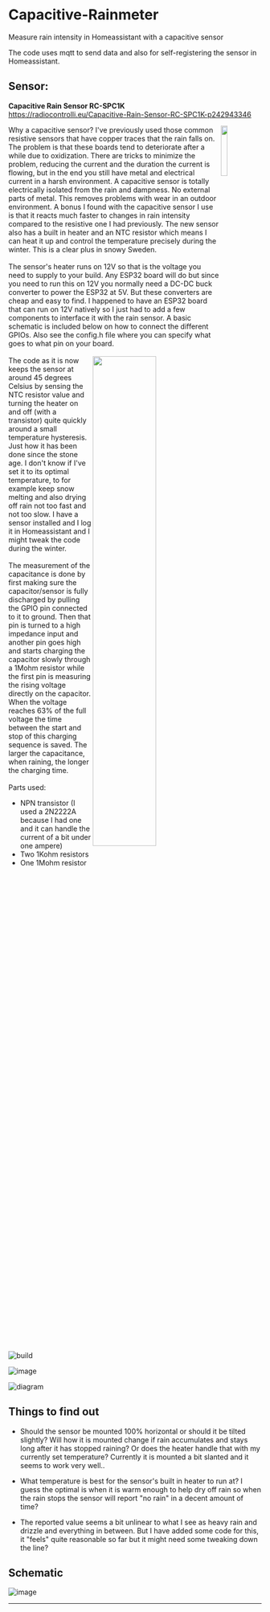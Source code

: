 # Capacitive-Rainmeter
Measure rain intensity in Homeassistant with a capacitive sensor 

The code uses mqtt to send data and also for self-registering the sensor in Homeassistant. 

## Sensor:

__Capacitive Rain Sensor RC-SPC1K__  
https://radiocontrolli.eu/Capacitive-Rain-Sensor-RC-SPC1K-p242943346

<img align=right width=16% src=https://github.com/MagnusThome/Capacitive-Rainmeter/assets/32169384/3e2ffd15-967a-4578-a91d-5cff18d661b9>
Why a capacitive sensor? I've previously used those common resistive sensors that have copper traces that the rain falls on. The problem is that these boards tend to deteriorate after a while due to oxidization. There are tricks to minimize the problem, reducing the current and the duration the current is flowing, but in the end you still have metal and electrical current in a harsh environment. A capacitive sensor is totally electrically isolated from the rain and dampness. No external parts of metal. This removes problems with wear in an outdoor environment. A bonus I found with the capacitive sensor I use is that it reacts much faster to changes in rain intensity compared to the resistive one I had previously. The new sensor also has a built in heater and an NTC resistor which means I can heat it up and control the temperature precisely during the winter. This is a clear plus in snowy Sweden.  
<br><br>   
The sensor's heater runs on 12V so that is the voltage you need to supply to your build. Any ESP32 board will do but since you need to run this on 12V you normally need a DC-DC buck converter to power the ESP32 at 5V. But these converters are cheap and easy to find. I happened to have an ESP32 board that can run on 12V natively so I just had to add a few components to interface it with the rain sensor. A basic schematic is included below on how to connect the different GPIOs. Also see the config.h file where you can specify what goes to what pin on your board.   
<br><br>   
<img align=right width=50% src=https://github.com/MagnusThome/Capacitive-Rainmeter/assets/32169384/79b76135-ba25-49dc-8c92-0bc4a8b4002f>
The code as it is now keeps the sensor at around 45 degrees Celsius by sensing the NTC resistor value and turning the heater on and off (with a transistor) quite quickly around a small temperature hysteresis. Just how it has been done since the stone age. I don't know if I've set it to its optimal temperature, to for example keep snow melting and also drying off rain not too fast and not too slow. I have a sensor installed and I log it in Homeassistant and I might tweak the code during the winter.
<br><br>  
The measurement of the capacitance is done by first making sure the capacitor/sensor is fully discharged by pulling the GPIO pin connected to it to ground. Then that pin is turned to a high impedance input and another pin goes high and starts charging the capacitor slowly through a 1Mohm resistor while the first pin is measuring the rising voltage directly on the capacitor. When the voltage reaches 63% of the full voltage the time between the start and stop of this charging sequence is saved. The larger the capacitance, when raining, the longer the charging time. 
<br><br>  
Parts used:  
  
- NPN transistor (I used a 2N2222A because I had one and it can handle the current of a bit under one ampere)  
- Two 1Kohm resistors  
- One 1Mohm resistor  
<br clear=all><br>

![build](https://github.com/MagnusThome/Capacitive-Rainmeter/assets/32169384/30b21fa1-9477-4a0a-895d-b27a03148101)

![image](https://github.com/MagnusThome/Capacitive-Rainmeter/assets/32169384/e9ea9603-9da6-4906-bcef-7d26ac795914)
  
![diagram](https://github.com/MagnusThome/Capacitive-Rainmeter/assets/32169384/59e8d16f-f9e6-4c7c-a9ad-352ebda1ae79)
    
  
## Things to find out

- Should the sensor be mounted 100% horizontal or should it be tilted slightly? Will how it is mounted change if rain accumulates and stays long after it has stopped raining? Or does the heater handle that with my currently set temperature? Currently it is mounted a bit slanted and it seems to work very well..

- What temperature is best for the sensor's built in heater to run at? I guess the optimal is when it is warm enough to help dry off rain so when the rain stops the sensor will report "no rain" in a decent amount of time?

- The reported value seems a bit unlinear to what I see as heavy rain and drizzle and everything in between. But I have added some code for this, it "feels" quite reasonable so far but it might need some tweaking down the line?
   
## Schematic
  
![image](https://github.com/MagnusThome/Capacitive-Rainmeter/assets/32169384/85a5f1c8-7c96-44b4-8671-84539ff1c8dd)  
  
  
<hr>
